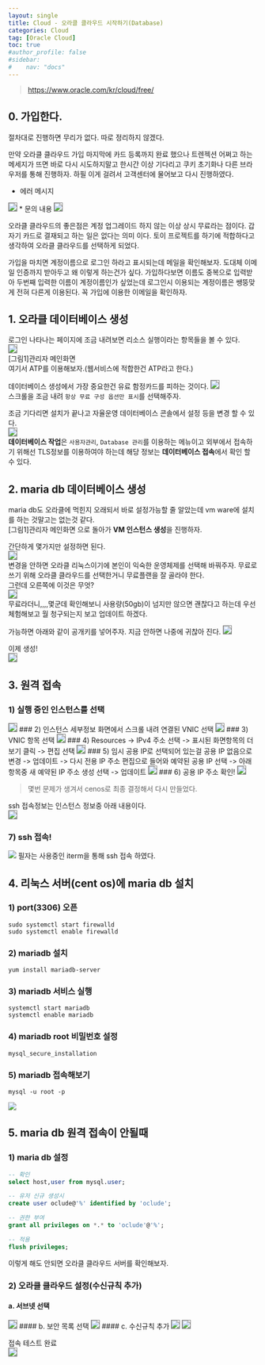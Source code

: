 ```yaml
---
layout: single
title: Cloud - 오라클 클라우드 시작하기(Database)
categories: Cloud
tag: [Oracle Cloud]
toc: true
#author_profile: false
#sidebar:
#    nav: "docs"
---
```



> https://www.oracle.com/kr/cloud/free/


## 0. 가입한다.
절차대로 진행하면 무리가 없다. 따로 정리하지 않겠다.   

만약 오라클 클라우드 가입 마지막에 카드 등록까지 완료 했으나 트렌젝션 어쩌고 하는 메세지가 뜨면 바로 다시 시도하지말고 한시간 이상 기다리고 쿠키 초기화나 다른 브라우저를 통해 진행하자.
하필 이게 걸려서 고객센터에 물어보고 다시 진행하였다.  
* 에러 메시지  
<img src="/images/cloud/img_2.png" style="border: 1px solid  gray;">  
* 문의 내용  
<img src="/images/cloud/img_3.png" style="border: 1px solid  gray;">

오라클 클라우드의 좋은점은 계정 업그레이드 하지 않는 이상 상시 무료라는 점이다. 갑자기 카드로 결재되고 하는 일은 없다는 의미 이다. 
토이 프로젝트를 하기에 적합하다고 생각하여 오라클 클라우드를 선택하게 되었다. 

가입을 마치면 계정이름으로 로그인 하라고 표시되는데 메일을 확인해보자. 도대체 이메일 인증까지 받아두고 왜 이렇게 하는건가 싶다.
가입하다보면 이름도 중복으로 입력받아 두번째 입력한 이름이 계정이름인가 싶었는데 로그인시 이용되는 계정이름은 쌩뚱맞게 전혀 다른게 이용된다. 꼭 가입에 이용한 이메일을 확인하자.

## 1. 오라클 데이터베이스 생성
로그인 나타나는 페이지에 조금 내려보면 리소스 실행이라는 항목들을 볼 수 있다.    
<img src="/images/cloud/img_4.png" style="border: 1px solid  gray;">  
[그림1]관리자 메인화면  
여기서 ATP를 이용해보자.(웹서비스에 적합한건 ATP라고 한다.)  

데이터베이스 생성에서 가장 중요한건 유료 함정카드를 피하는 것이다.
<img src="/images/cloud/img_5.png" style="border: 1px solid  gray;">   
스크롤을 조금 내려 `항상 무료 구성 옵션만 표시`를 선택해주자.  

조금 기다리면 설치가 끝나고 자율운영 데이터베이스 콘솔에서 설정 등을 변경 할 수 있다.    
<img src="/images/cloud/img_6.png" style="border: 1px solid  gray;">  
**데이터베이스 작업**은 `사용자관리`, `Database 관리`를 이용하는 메뉴이고 외부에서 접속하기 위해선 TLS정보를 이용하여야 하는데 해당 정보는 **데이터베이스 접속**에서 확인 할 수 있다.

## 2. maria db 데이터베이스 생성
maria db도 오라클에 먹힌지 오래되서 바로 설정가능할 줄 알았는데 vm ware에 설치를 하는 것말고는 없는것 같다.  
[그림1]관리자 메인화면 으로 돌아가 **VM 인스턴스 생성**을 진행하자.

간단하게 몇가지만 설정하면 된다.  
<img src="/images/cloud/img_8.png" style="border: 1px solid  gray;">  
변경을 안하면 오라클 리눅스이기에 본인이 익숙한 운영체제를 선택해 바꿔주자. 무료로 쓰기 위해 오라클 클라우드를 선택한거니 무료플랜을 잘 골라야 한다.  
그런데 오른쪽에 이것은 무엇?  
<img src="/images/cloud/img_9.png" style="border: 1px solid  gray;">  
무료라더니,,,,몇군데 확인해보니 사용량(50gb)이 넘지만 않으면 괜찮다고 하는데 우선 체험해보고 월 청구되는지 보고 업데이트 하겠다.

가능하면 아래와 같이 공개키를 넣어주자. 지금 안하면 나중에 귀찮아 진다.
<img src="/images/cloud/img_17.png" style="border: 1px solid  gray;">  

이제 생성!  
<img src="/images/cloud/img_10.png" style="border: 1px solid  gray;">

## 3. 원격 접속
### 1) 실행 중인 인스턴스를 선택  
<img src="/images/cloud/img_11.png" style="border: 1px solid  gray;">  
### 2) 인스턴스 세부정보 화면에서 스크롤 내려 연결된 VNIC 선택  
<img src="/images/cloud/img_12.png" style="border: 1px solid  gray;"> 
### 3) VNIC 항목 선택  
<img src="/images/cloud/img_13.png" style="border: 1px solid  gray;"> 
### 4) Resources -> IPv4 주소 선택 -> 표시된 화면항목의 더보기 클릭 -> 편집 선택
<img src="/images/cloud/img_14.png" style="border: 1px solid  gray;">
### 5) 임시 공용 IP로 선택되어 있는걸 공용 IP 없음으로 변경 -> 업데이트 -> 다시 전용 IP 주소 편집으로 들어와 예약된 공용 IP 선택 -> 아래 항목중 새 예약된 IP 주소 생성 선택 -> 업데이트  
<img src="/images/cloud/img_15.png" style="border: 1px solid  gray;">
### 6) 공용 IP 주소 확인!  
<img src="/images/cloud/img_16.png" style="border: 1px solid  gray;">  

> 몇번 문제가 생겨서 cenos로 최종 결정해서 다시 만들었다.

ssh 접속정보는 인스턴스 정보중 아래 내용이다.  
<img src="/images/cloud/img_18.png" style="border: 1px solid  gray;">   

### 7) ssh 접속!
<img src="/images/cloud/img_19.png">  
필자는 사용중인 iterm을 통해 ssh 접속 하였다.

## 4. 리눅스 서버(cent os)에 maria db 설치
### 1) port(3306) 오픈
``` shell
sudo systemctl start firewalld
sudo systemctl enable firewalld
```
### 2) mariadb 설치
```shell
yum install mariadb-server
```
### 3) mariadb 서비스 실행
```shell
systemctl start mariadb
systemctl enable mariadb
```
### 4) mariadb root 비밀번호 설정
```shell
mysql_secure_installation
```
### 5) mariadb 접속해보기
```shell
mysql -u root -p
```
<img src="/images/cloud/img_20.png">  

## 5. maria db 원격 접속이 안될때
### 1) maria db 설정
```sql
-- 확인
select host,user from mysql.user;

-- 유저 신규 생성시
create user oclude@'%' identified by 'oclude';

-- 권한 부여
grant all privileges on *.* to 'oclude'@'%';

-- 적용
flush privileges;
```

이렇게 해도 안되면 오라클 클라우드 서버를 확인해보자.
### 2) 오라클 클라우드 설정(수신규칙 추가)
#### a. 서브넷 선택
<img src="/images/cloud/img_21.png" style="border: 1px solid  gray;">  
#### b. 보안 목록 선택 
<img src="/images/cloud/img_22.png" style="border: 1px solid  gray;">  
#### c. 수신규칙 추가 
<img src="/images/cloud/img_23.png" style="border: 1px solid  gray;">  


<img src="/images/cloud/img_24.png" style="border: 1px solid  gray;">

접속 테스트 완료  
<img src="/images/cloud/img_25.png" style="border: 1px solid  gray;">